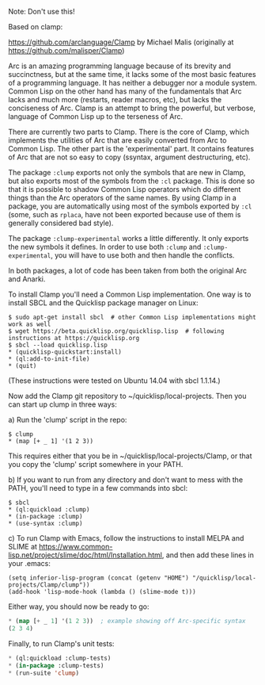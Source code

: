 Note: Don't use this!

Based on clamp:

https://github.com/arclanguage/Clamp
by Michael Malis (originally at https://github.com/malisper/Clamp)

Arc is an amazing programming language because of its brevity and succinctness,
but at the same time, it lacks some of the most basic features of a programming
language. It has neither a debugger nor a module system. Common Lisp on the
other hand has many of the fundamentals that Arc lacks and much more (restarts,
reader macros, etc), but lacks the conciseness of Arc. Clamp is an attempt to
bring the powerful, but verbose, language of Common Lisp up to the terseness
of Arc.

There are currently two parts to Clamp. There is the core of Clamp, which
implements the utilities of Arc that are easily converted from Arc to Common
Lisp. The other part is the 'experimental' part. It contains features of Arc
that are not so easy to copy (ssyntax, argument destructuring, etc).

The package `:clump` exports not only the symbols that are new in Clamp, but
also exports most of the symbols from the `:cl` package. This is done so that
it is possible to shadow Common Lisp operators which do different things than
the Arc operators of the same names. By using Clamp in a package, you are
automatically using most of the symbols exported by `:cl` (some, such as
`rplaca`, have not been exported because use of them is generally considered
bad style).

The package `:clump-experimental` works a little differently. It only exports
the new symbols it defines. In order to use both `:clump` and `:clump-experimental`,
you will have to use both and then handle the conflicts.

In both packages, a lot of code has been taken from both the original Arc and
Anarki.

To install Clamp you'll need a Common Lisp implementation. One way is to
install SBCL and the Quicklisp package manager on Linux:

  ```shell
  $ sudo apt-get install sbcl  # other Common Lisp implementations might work as well
  $ wget https://beta.quicklisp.org/quicklisp.lisp  # following instructions at https://quicklisp.org
  $ sbcl --load quicklisp.lisp
  * (quicklisp-quickstart:install)
  * (ql:add-to-init-file)
  * (quit)
  ```

(These instructions were tested on Ubuntu 14.04 with sbcl 1.1.14.)

Now add the Clamp git repository to ~/quicklisp/local-projects. Then you can
start up clump in three ways:

a) Run the 'clump' script in the repo:

  ```
  $ clump
  * (map [+ _ 1] '(1 2 3))
  ```

This requires either that you be in ~/quicklisp/local-projects/Clamp, or that
you copy the 'clump' script somewhere in your PATH.

b) If you want to run from any directory and don't want to mess with the PATH,
you'll need to type in a few commands into sbcl: 

  ```
  $ sbcl
  * (ql:quickload :clump)
  * (in-package :clump)
  * (use-syntax :clump)
  ```

c) To run Clamp with Emacs, follow the instructions to install MELPA and SLIME
at https://www.common-lisp.net/project/slime/doc/html/Installation.html, and
then add these lines in your .emacs:

  ```
  (setq inferior-lisp-program (concat (getenv "HOME") "/quicklisp/local-projects/Clamp/clump"))
  (add-hook 'lisp-mode-hook (lambda () (slime-mode t)))
  ```

Either way, you should now be ready to go:

  ``` lisp
  * (map [+ _ 1] '(1 2 3))  ; example showing off Arc-specific syntax
  (2 3 4)
  ```

Finally, to run Clamp's unit tests:

  ``` lisp
  * (ql:quickload :clump-tests)
  * (in-package :clump-tests)
  * (run-suite 'clump)
  ```
